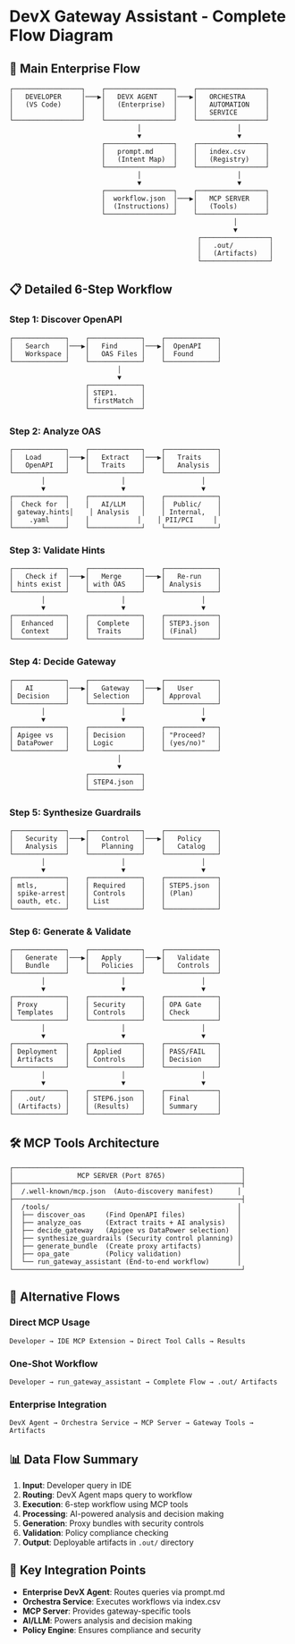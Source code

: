 # DevX Gateway Assistant - Complete Flow Diagram

## 🔄 **Main Enterprise Flow**

```
┌─────────────────┐    ┌─────────────────┐    ┌─────────────────┐
│   DEVELOPER     │───▶│   DEVX AGENT    │───▶│   ORCHESTRA     │
│   (VS Code)     │    │   (Enterprise)  │    │   AUTOMATION    │
│                 │    │                 │    │   SERVICE       │
└─────────────────┘    └─────────────────┘    └─────────────────┘
                                │                        │
                                ▼                        ▼
                       ┌─────────────────┐    ┌─────────────────┐
                       │   prompt.md     │    │   index.csv     │
                       │   (Intent Map)  │    │   (Registry)    │
                       └─────────────────┘    └─────────────────┘
                                │                        │
                                ▼                        ▼
                       ┌─────────────────┐    ┌─────────────────┐
                       │  workflow.json  │───▶│   MCP SERVER    │
                       │  (Instructions) │    │   (Tools)       │
                       └─────────────────┘    └─────────────────┘
                                                        │
                                                        ▼
                                               ┌─────────────────┐
                                               │   .out/         │
                                               │   (Artifacts)   │
                                               └─────────────────┘
```

## 📋 **Detailed 6-Step Workflow**

### **Step 1: Discover OpenAPI**
```
┌─────────────┐    ┌─────────────┐    ┌─────────────┐
│   Search    │───▶│   Find      │───▶│  OpenAPI    │
│   Workspace │    │   OAS Files │    │  Found      │
└─────────────┘    └─────────────┘    └─────────────┘
                           │
                           ▼
                   ┌─────────────┐
                   │ STEP1.      │
                   │ firstMatch  │
                   └─────────────┘
```

### **Step 2: Analyze OAS**
```
┌─────────────┐    ┌─────────────┐    ┌─────────────┐
│   Load      │───▶│   Extract   │───▶│   Traits    │
│   OpenAPI   │    │   Traits    │    │   Analysis  │
└─────────────┘    └─────────────┘    └─────────────┘
        │                   │                   │
        ▼                   ▼                   ▼
┌─────────────┐    ┌─────────────┐    ┌─────────────┐
│  Check for  │    │   AI/LLM    │    │  Public/    │
│ gateway.hints│    │ Analysis   │    │ Internal,   │
│    .yaml    │    │            │    │ PII/PCI     │
└─────────────┘    └─────────────┘    └─────────────┘
```

### **Step 3: Validate Hints**
```
┌─────────────┐    ┌─────────────┐    ┌─────────────┐
│   Check if  │───▶│   Merge     │───▶│   Re-run    │
│ hints exist │    │ with OAS    │    │ Analysis    │
└─────────────┘    └─────────────┘    └─────────────┘
        │                   │                   │
        ▼                   ▼                   ▼
┌─────────────┐    ┌─────────────┐    ┌─────────────┐
│  Enhanced   │    │  Complete   │    │ STEP3.json  │
│  Context    │    │  Traits     │    │ (Final)     │
└─────────────┘    └─────────────┘    └─────────────┘
```

### **Step 4: Decide Gateway**
```
┌─────────────┐    ┌─────────────┐    ┌─────────────┐
│   AI        │───▶│   Gateway   │───▶│   User      │
│ Decision    │    │ Selection   │    │ Approval    │
└─────────────┘    └─────────────┘    └─────────────┘
        │                   │                   │
        ▼                   ▼                   ▼
┌─────────────┐    ┌─────────────┐    ┌─────────────┐
│ Apigee vs   │    │ Decision    │    │ "Proceed?   │
│ DataPower   │    │ Logic       │    │ (yes/no)"   │
└─────────────┘    └─────────────┘    └─────────────┘
                           │
                           ▼
                   ┌─────────────┐
                   │ STEP4.json  │
                   └─────────────┘
```

### **Step 5: Synthesize Guardrails**
```
┌─────────────┐    ┌─────────────┐    ┌─────────────┐
│   Security  │───▶│   Control   │───▶│   Policy    │
│   Analysis  │    │   Planning  │    │   Catalog   │
└─────────────┘    └─────────────┘    └─────────────┘
        │                   │                   │
        ▼                   ▼                   ▼
┌─────────────┐    ┌─────────────┐    ┌─────────────┐
│ mtls,       │    │ Required    │    │ STEP5.json  │
│ spike-arrest│    │ Controls    │    │ (Plan)      │
│ oauth, etc. │    │ List        │    │             │
└─────────────┘    └─────────────┘    └─────────────┘
```

### **Step 6: Generate & Validate**
```
┌─────────────┐    ┌─────────────┐    ┌─────────────┐
│   Generate  │───▶│   Apply     │───▶│   Validate  │
│   Bundle    │    │   Policies  │    │   Controls  │
└─────────────┘    └─────────────┘    └─────────────┘
        │                   │                   │
        ▼                   ▼                   ▼
┌─────────────┐    ┌─────────────┐    ┌─────────────┐
│ Proxy       │    │ Security    │    │ OPA Gate    │
│ Templates   │    │ Controls    │    │ Check       │
└─────────────┘    └─────────────┘    └─────────────┘
        │                   │                   │
        ▼                   ▼                   ▼
┌─────────────┐    ┌─────────────┐    ┌─────────────┐
│ Deployment  │    │ Applied     │    │ PASS/FAIL   │
│ Artifacts   │    │ Controls    │    │ Decision    │
└─────────────┘    └─────────────┘    └─────────────┘
        │                   │                   │
        ▼                   ▼                   ▼
┌─────────────┐    ┌─────────────┐    ┌─────────────┐
│   .out/     │    │ STEP6.json  │    │ Final       │
│ (Artifacts) │    │ (Results)   │    │ Summary     │
└─────────────┘    └─────────────┘    └─────────────┘
```

## 🛠️ **MCP Tools Architecture**

```
┌─────────────────────────────────────────────────────────┐
│                MCP SERVER (Port 8765)                   │
├─────────────────────────────────────────────────────────┤
│  /.well-known/mcp.json  (Auto-discovery manifest)      │
├─────────────────────────────────────────────────────────┤
│  /tools/                                               │
│  ├── discover_oas     (Find OpenAPI files)             │
│  ├── analyze_oas      (Extract traits + AI analysis)   │
│  ├── decide_gateway   (Apigee vs DataPower selection)  │
│  ├── synthesize_guardrails (Security control planning) │
│  ├── generate_bundle  (Create proxy artifacts)         │
│  ├── opa_gate         (Policy validation)              │
│  └── run_gateway_assistant (End-to-end workflow)       │
└─────────────────────────────────────────────────────────┘
```

## 🔄 **Alternative Flows**

### **Direct MCP Usage**
```
Developer → IDE MCP Extension → Direct Tool Calls → Results
```

### **One-Shot Workflow**
```
Developer → run_gateway_assistant → Complete Flow → .out/ Artifacts
```

### **Enterprise Integration**
```
DevX Agent → Orchestra Service → MCP Server → Gateway Tools → Artifacts
```

## 📊 **Data Flow Summary**

1. **Input**: Developer query in IDE
2. **Routing**: DevX Agent maps query to workflow
3. **Execution**: 6-step workflow using MCP tools
4. **Processing**: AI-powered analysis and decision making
5. **Generation**: Proxy bundles with security controls
6. **Validation**: Policy compliance checking
7. **Output**: Deployable artifacts in `.out/` directory

## 🎯 **Key Integration Points**

- **Enterprise DevX Agent**: Routes queries via prompt.md
- **Orchestra Service**: Executes workflows via index.csv
- **MCP Server**: Provides gateway-specific tools
- **AI/LLM**: Powers analysis and decision making
- **Policy Engine**: Ensures compliance and security
